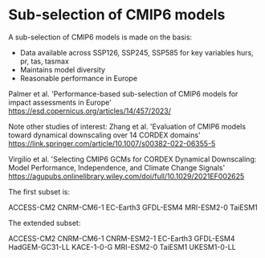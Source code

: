 # Sub-selection of CMIP6 models

A sub-selection of CMIP6 models is made on the basis:

- Data available across SSP126, SSP245, SSP585 for key variables hurs, pr, tas, tasmax
- Maintains model diversity
- Reasonable performance in Europe

Palmer et al. 'Performance-based sub-selection of CMIP6 models for impact assessments in Europe' https://esd.copernicus.org/articles/14/457/2023/

Note other studies of interest:
Zhang et al. 'Evaluation of CMIP6 models toward dynamical downscaling over 14 CORDEX domains'
https://link.springer.com/article/10.1007/s00382-022-06355-5

Virgilio et al. 'Selecting CMIP6 GCMs for CORDEX Dynamical Downscaling: Model Performance, Independence, and Climate Change Signals'
https://agupubs.onlinelibrary.wiley.com/doi/full/10.1029/2021EF002625

The first subset is:

ACCESS-CM2
CNRM-CM6-1
EC-Earth3
GFDL-ESM4
MRI-ESM2-0
TaiESM1

The extended subset:

ACCESS-CM2
CNRM-CM6-1
CNRM-ESM2-1
EC-Earth3
GFDL-ESM4
HadGEM-GC31-LL
KACE-1-0-G
MRI-ESM2-0
TaiESM1
UKESM1-0-LL
